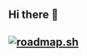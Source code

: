 ## Hi there 👋
## <a href="https://roadmap.sh"><img src="https://roadmap.sh/card/wide/66e5c06ef34c8868ec3e86f8?variant=dark" alt="roadmap.sh"/></a>
<!--
**SGupta-4/Sgupta-4** is a ✨ _special_ ✨ repository because its `README.md` (this file) appears on your GitHub profile.

Here are some ideas to get you started:

- 🔭 I’m currently working on ...
- 🌱 I’m currently learning ...
- 👯 I’m looking to collaborate on ...
- 🤔 I’m looking for help with ...
- 💬 Ask me about ...
- 📫 How to reach me: ...
- 😄 Pronouns: ...
- ⚡ Fun fact: ...
-->
